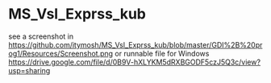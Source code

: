 # MS_Vsl_Exprss_kub
see a screenshot in https://github.com/itymosh/MS_Vsl_Exprss_kub/blob/master/GDI%2B%20prog1/Resources/Screenshot.png
or runnable file for Windows https://drive.google.com/file/d/0B9V-hXLYKM5dRXBGODF5czJ5Q3c/view?usp=sharing
